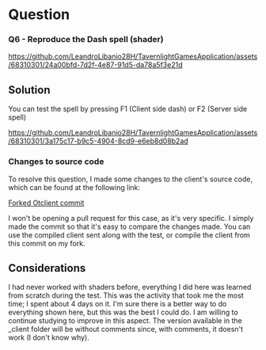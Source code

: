 # Question

### Q6 - Reproduce the Dash spell (shader)




https://github.com/LeandroLibanio28H/TavernlightGamesApplication/assets/68310301/24a00bfd-7d2f-4e87-91d5-da78a5f3e21d




## Solution
You can test the spell by pressing F1 (Client side dash) or F2 (Server side spell)

https://github.com/LeandroLibanio28H/TavernlightGamesApplication/assets/68310301/3a175c17-b9c5-4904-8cd9-e6eb8d08b2ad

### Changes to source code
To resolve this question, I made some changes to the client's source code, which can be found at the following link:

[Forked Otclient commit](https://github.com/LeandroLibanio28H/otclient/commit/3e42bfbb0d5ca6251fb64b761e7bf600dc22801c)

I won't be opening a pull request for this case, as it's very specific. I simply made the commit so that it's easy to compare the changes made. You can use the compiled client sent along with the test, or compile the client from this commit on my fork.

## Considerations
I had never worked with shaders before, everything I did here was learned from scratch during the test. 
This was the activity that took me the most time; I spent about 4 days on it. 
I'm sure there is a better way to do everything shown here, but this was the best I could do. 
I am willing to continue studying to improve in this aspect.
The version available in the _client folder will be without comments since, with comments, it doesn't work (I don't know why).

